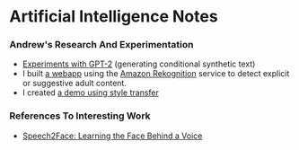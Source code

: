 # Artificial Intelligence Notes

### Andrew's Research And Experimentation

- [Experiments with GPT-2](/gpt-2/overview.md) (generating conditional synthetic text)
- I built [a webapp](https://apps.golightlyplus.com/appropriate-photos/) using the [Amazon Rekognition](https://aws.amazon.com/rekognition/) service to detect explicit or suggestive adult content.
- I created [a demo using style transfer](https://apps.golightlyplus.com/style-transfer/)

### References To Interesting Work

- [Speech2Face: Learning the Face Behind a Voice](https://speech2face.github.io/)
